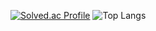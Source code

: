 [![Solved.ac Profile](http://mazassumnida.wtf/api/generate_badge?boj=persica)](https://solved.ac/persica)
![Top Langs](https://github-readme-stats.vercel.app/api/top-langs/?username=aeromaki&layout=compact&theme=dark)
